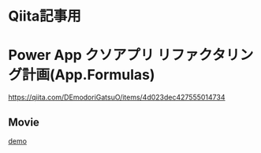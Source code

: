 # Qiita記事用
# Power App クソアプリ リファクタリング計画(App.Formulas)

https://qiita.com/DEmodoriGatsuO/items/4d023dec427555014734

## Movie
[demo](https://raw.github.com/DEmodoriGatsuO/PowerPlatform-Events-Sample/blob/main/99Qiita/20240124/ref.gif)
